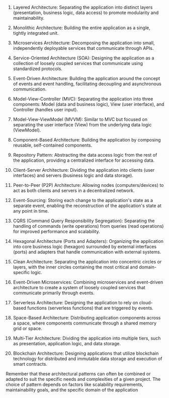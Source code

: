 1. Layered Architecture: Separating the application into distinct layers (presentation, business logic, data access) to promote modularity and maintainability.

2. Monolithic Architecture: Building the entire application as a single, tightly integrated unit.

3. Microservices Architecture: Decomposing the application into small, independently deployable services that communicate through APIs.

4. Service-Oriented Architecture (SOA): Designing the application as a collection of loosely coupled services that communicate using standardized protocols.
 
5. Event-Driven Architecture: Building the application around the concept of events and event handling, facilitating decoupling and asynchronous communication.

6. Model-View-Controller (MVC): Separating the application into three components: Model (data and business logic), View (user interface), and Controller (handles user input).

7. Model-View-ViewModel (MVVM): Similar to MVC but focused on separating the user interface (View) from the underlying data logic (ViewModel).

8. Component-Based Architecture: Building the application by composing reusable, self-contained components.

9. Repository Pattern: Abstracting the data access logic from the rest of the application, providing a centralized interface for accessing data.

10. Client-Server Architecture: Dividing the application into clients (user interfaces) and servers (business logic and data storage).

11. Peer-to-Peer (P2P) Architecture: Allowing nodes (computers/devices) to act as both clients and servers in a decentralized network.

12. Event-Sourcing: Storing each change to the application's state as a separate event, enabling the reconstruction of the application's state at any point in time.

13. CQRS (Command Query Responsibility Segregation): Separating the handling of commands (write operations) from queries (read operations) for improved performance and scalability.

14. Hexagonal Architecture (Ports and Adapters): Organizing the application into core business logic (hexagon) surrounded by external interfaces (ports) and adapters that handle communication with external systems.

15. Clean Architecture: Separating the application into concentric circles or layers, with the inner circles containing the most critical and domain-specific logic.

16. Event-Driven Microservices: Combining microservices and event-driven architecture to create a system of loosely coupled services that communicate primarily through events.

17. Serverless Architecture: Designing the application to rely on cloud-based functions (serverless functions) that are triggered by events.

18. Space-Based Architecture: Distributing application components across a space, where components communicate through a shared memory grid or space.

19. Multi-Tier Architecture: Dividing the application into multiple tiers, such as presentation, application logic, and data storage.

20. Blockchain Architecture: Designing applications that utilize blockchain technology for distributed and immutable data storage and execution of smart contracts.

Remember that these architectural patterns can often be combined or adapted to suit the specific needs and complexities of a given project. The choice of pattern depends on factors like scalability requirements, maintainability goals, and the specific domain of the application